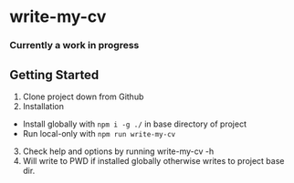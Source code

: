 # write-my-cv

### Currently a work in progress

## Getting Started

1. Clone project down from Github
2. Installation

- Install globally with `npm i -g ./` in base directory of project
- Run local-only with `npm run write-my-cv`

3.  Check help and options by running write-my-cv -h
4.  Will write to PWD if installed globally otherwise writes to project base
    dir.
